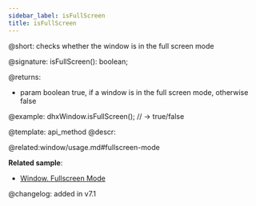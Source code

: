 ```yaml
---
sidebar_label: isFullScreen
title: isFullScreen
---
```


@short: checks whether the window is in the full screen mode


@signature: isFullScreen(): boolean;


@returns:
- param     boolean     true, if a window is in the full screen mode, otherwise false


@example:
dhxWindow.isFullScreen(); // -> true/false


@template: api_method
@descr:

@related:window/usage.md#fullscreen-mode

**Related sample**:
- [Window. Fullscreen Mode](https://snippet.dhtmlx.com/aftti5fy)


@changelog: added in v7.1


